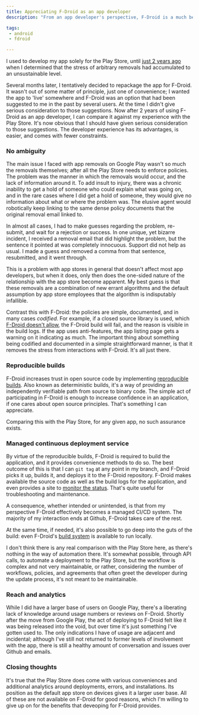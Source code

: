 ```yaml
---
title: Appreciating F-Droid as an app developer
description: "From an app developer's perspective, F-Droid is a much better, well thought out, app store for Android"

tags:
 - android
 - fdroid

---
```


I used to develop my app solely for the Play Store, until [just 2 years ago](https://github.com/mendhak/gpslogger/issues/849) when I determined that the stress of arbitrary removals had accumulated to an unsustainable level.  

Several months later, I tentatively decided to repackage the app for F-Droid.  It wasn't out of some matter of principle, just one of convenience; I wanted the app to 'live' somewhere and F-Droid was an option that had been suggested to me in the past by several users. At the time I didn't give serious consideration to those suggestions. Now after 2 years of using F-Droid as an app developer, I can compare it against my experience with the Play Store. It's now obvious that I should have given serious consideration to those suggestions. The developer experience has its advantages, is easier, and comes with fewer constraints. 

### No ambiguity

The main issue I faced with app removals on Google Play wasn't so much the removals themselves; after all the Play Store needs to enforce policies. The problem was the manner in which the removals would occur, and the lack of information around it. To add insult to injury, there was a chronic inability to get a hold of someone who could explain what was going on, and in the rare cases where I did get a hold of someone, they would give no information about what or where the problem was.  The elusive agent would robotically keep linking to the same dense policy documents that the original removal email linked to. 

In almost all cases, I had to make guesses regarding the problem, re-submit, and wait for a rejection or success.  In one unique, yet bizarre incident, I received a removal email that did highlight the problem, but the sentence it pointed at was completely innocuous. Support did not help as usual. I made a guess and removed a comma from that sentence, resubmitted, and it went through.  

This is a problem with app stores in general that doesn't affect most app developers, but when it does, only then does the one-sided nature of the relationship with the app store become apparent. My best guess is that these removals are a combination of new errant algorithms and the default assumption by app store employees that the algorithm is indisputably infallible. 

Contrast this with F-Droid: the policies are simple, documented, and in many cases _codified_.  For example, if a closed source library is used, which [F-Droid doesn't allow](https://f-droid.org/docs/Inclusion_Policy/), the F-Droid build will fail, and the reason is visible in the build logs. If the app uses anti-features, the app listing page gets a warning on it indicating as much.  The important thing about something being codified and documented in a simple straightforward manner, is that it removes the stress from interactions with F-Droid.  It's all just there. 

### Reproducible builds

F-Droid increases trust in open source code by implementing [reproducible builds](https://f-droid.org/docs/Reproducible_Builds/). Also known as deterministic builds, it's a way of providing an independently verifiable path from source to binary code. The simple act of participating in F-Droid is enough to increase confidence in an application, if one cares about open source principles. That's something I can appreciate.  

Comparing this with the Play Store, for any given app, no such assurance exists.  

### Managed continuous deployment service

By virtue of the reproducible builds, F-Droid is required to build the application, and it provides convenience methods to do so. The best outcome of this is that I can `git tag` at any point in my branch, and F-Droid picks it up, builds it, and deploys it to the F-Droid repository. F-Droid makes available the source code as well as the build logs for the application, and even provides a site to [monitor the status](https://monitor.f-droid.org/). That's quite useful for  troubleshooting and maintenance.  

A consequence, whether intended or unintended, is that from my perspective F-Droid effectively becomes a managed CI/CD system. The majority of my interaction ends at Github, F-Droid takes care of the rest. 

At the same time, if needed, it's also possible to go deep into the guts of the build: even F-Droid's [build system](https://gitlab.com/fdroid/fdroidserver) is available to run locally. 

I don't think there is any real comparison with the Play Store here, as there's nothing in the way of automation there.  It's somewhat possible, through API calls, to automate a deployment to the Play Store, but the workflow is complex and not very maintainable, or rather, considering the number of workflows, policies, and agreements that often greet the developer during the update process, it's not meant to be maintainable.  

### Reach and analytics

While I did have a larger base of users on Google Play, there's a liberating lack of knowledge around usage numbers or reviews on F-Droid. Shortly after the move from Google Play, the act of deploying to F-Droid felt like it was being released into the void, but over time it's just something I've gotten used to. The only indications I have of usage are adjacent and incidental; although I've still not returned to former levels of involvement with the app, there is still a healthy amount of conversation and issues over Github and emails. 

### Closing thoughts

It's true that the Play Store does come with various conveniences and additional analytics around deployments, errors, and installations.  Its position as the default app store on devices gives it a larger user base.  All of these are not available on F-Droid for good reasons, which I'm willing to give up on for the benefits that deveoping for F-Droid provides.  

